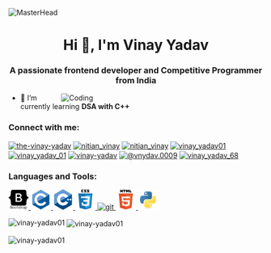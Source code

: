 ![MasterHead](https://camo.githubusercontent.com/5dc6ee33381917e41fc9c4951799268998f11a9b864399bf79a0842e4f9b194d/68747470733a2f2f692e696d6775722e636f6d2f315a76566b44632e676966)
<h1 align="center">Hi 👋, I'm Vinay Yadav</h1>
<h3 align="center">A passionate frontend developer and Competitive Programmer from India</h3>

<img align="right" alt="Coding" width="400" src="https://camo.githubusercontent.com/a4c584bce1c41271485d28f92aaf9f581b3c88b68ca723b6edfd58b4ba988c2b/68747470733a2f2f63646e2e6472696262626c652e636f6d2f75736572732f313138373833362f73637265656e73686f74732f363533393432392f70726f6772616d65722e676966">

- 🌱 I’m currently learning **DSA with C++**

<h3 align="left">Connect with me:</h3>
<p align="left">
<a href="https://linkedin.com/in/the-vinay-yadav" target="blank"><img align="center" src="https://raw.githubusercontent.com/rahuldkjain/github-profile-readme-generator/master/src/images/icons/Social/linked-in-alt.svg" alt="the-vinay-yadav" height="30" width="40" /></a>
<a href="https://fb.com/nitian_vinay" target="blank"><img align="center" src="https://raw.githubusercontent.com/rahuldkjain/github-profile-readme-generator/master/src/images/icons/Social/facebook.svg" alt="nitian_vinay" height="30" width="40" /></a>
<a href="https://instagram.com/nitian_vinay" target="blank"><img align="center" src="https://raw.githubusercontent.com/rahuldkjain/github-profile-readme-generator/master/src/images/icons/Social/instagram.svg" alt="nitian_vinay" height="30" width="40" /></a>
<a href="https://www.codechef.com/users/vinay_yadav01" target="blank"><img align="center" src="https://cdn.jsdelivr.net/npm/simple-icons@3.1.0/icons/codechef.svg" alt="vinay_yadav01" height="30" width="40" /></a>
<a href="https://www.hackerrank.com/vinay_yadav_01" target="blank"><img align="center" src="https://raw.githubusercontent.com/rahuldkjain/github-profile-readme-generator/master/src/images/icons/Social/hackerrank.svg" alt="vinay_yadav_01" height="30" width="40" /></a>
<a href="https://www.leetcode.com/vinay-yadav" target="blank"><img align="center" src="https://raw.githubusercontent.com/rahuldkjain/github-profile-readme-generator/master/src/images/icons/Social/leet-code.svg" alt="vinay-yadav" height="30" width="40" /></a>
<a href="https://www.hackerearth.com/@vnydav.0009" target="blank"><img align="center" src="https://raw.githubusercontent.com/rahuldkjain/github-profile-readme-generator/master/src/images/icons/Social/hackerearth.svg" alt="@vnydav.0009" height="30" width="40" /></a>
<a href="https://auth.geeksforgeeks.org/user/vinay_yadav_68" target="blank"><img align="center" src="https://raw.githubusercontent.com/rahuldkjain/github-profile-readme-generator/master/src/images/icons/Social/geeks-for-geeks.svg" alt="vinay_yadav_68" height="30" width="40" /></a>
</p>

<h3 align="left">Languages and Tools:</h3>
<p align="left"> <a href="https://getbootstrap.com" target="_blank" rel="noreferrer"> <img src="https://raw.githubusercontent.com/devicons/devicon/master/icons/bootstrap/bootstrap-plain-wordmark.svg" alt="bootstrap" width="40" height="40"/> </a> <a href="https://www.cprogramming.com/" target="_blank" rel="noreferrer"> <img src="https://raw.githubusercontent.com/devicons/devicon/master/icons/c/c-original.svg" alt="c" width="40" height="40"/> </a> <a href="https://www.w3schools.com/cpp/" target="_blank" rel="noreferrer"> <img src="https://raw.githubusercontent.com/devicons/devicon/master/icons/cplusplus/cplusplus-original.svg" alt="cplusplus" width="40" height="40"/> </a> <a href="https://www.w3schools.com/css/" target="_blank" rel="noreferrer"> <img src="https://raw.githubusercontent.com/devicons/devicon/master/icons/css3/css3-original-wordmark.svg" alt="css3" width="40" height="40"/> </a> <a href="https://git-scm.com/" target="_blank" rel="noreferrer"> <img src="https://www.vectorlogo.zone/logos/git-scm/git-scm-icon.svg" alt="git" width="40" height="40"/> </a> <a href="https://www.w3.org/html/" target="_blank" rel="noreferrer"> <img src="https://raw.githubusercontent.com/devicons/devicon/master/icons/html5/html5-original-wordmark.svg" alt="html5" width="40" height="40"/> </a> <a href="https://www.python.org" target="_blank" rel="noreferrer"> <img src="https://raw.githubusercontent.com/devicons/devicon/master/icons/python/python-original.svg" alt="python" width="40" height="40"/> </a> </p>

<p><img align="left" src="https://github-readme-stats.vercel.app/api/top-langs?username=vinay-yadav01&show_icons=true&locale=en&layout=compact" alt="vinay-yadav01" /></p>

<p>&nbsp;<img align="center" src="https://github-readme-stats.vercel.app/api?username=vinay-yadav01&show_icons=true&locale=en" alt="vinay-yadav01" /></p>

<p><img align="center" src="https://github-readme-streak-stats.herokuapp.com/?user=vinay-yadav01&" alt="vinay-yadav01" /></p>
